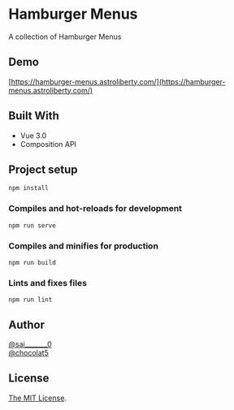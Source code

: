 # Hamburger Menus

A collection of Hamburger Menus

## Demo

[https://hamburger-menus.astroliberty.com/](https://hamburger-menus.astroliberty.com/)


## Built With

- Vue 3.0
- Composition API

## Project setup

```
npm install
```

### Compiles and hot-reloads for development

```
npm run serve
```

### Compiles and minifies for production

```
npm run build
```

### Lints and fixes files

```
npm run lint
```

## Author

[@sai_______0](https://twitter.com/sai_______0)  
[@chocolat5](https://twitter.com/fyurie_)

## License

[The MIT License](https://opensource.org/licenses/MIT).
